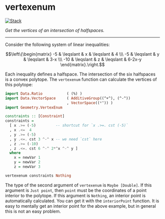 # vertexenum

<!-- badges: start -->
[![Stack](https://github.com/stla/vertexenum/actions/workflows/Stack-lts.yml/badge.svg)](https://github.com/stla/vertexenum/actions/workflows/Stack-lts.yml)
<!-- badges: end -->

*Get the vertices of an intersection of halfspaces.*

____

Consider the following system of linear inequalities:

$$\left\{\begin{matrix} -5 & \leqslant & x & \leqslant & 4 \\\ -5 & \leqslant & y & \leqslant & 3-x \\\ -10 & \leqslant & z & \leqslant & 6-2x-y \end{matrix}.\right.$$

Each inequality defines a halfspace. The intersection of the six halfspaces is
a convex polytope. The `vertexenum` function can calculate the vertices of this 
polytope:

```haskell
import Data.Ratio           ( (%) )
import Data.VectorSpace     ( AdditiveGroup((^+^), (^-^))
                            , VectorSpace((*^)) )
import Geometry.VertexEnum

constraints :: [Constraint]
constraints =
  [ x .>= (-5)         -- shortcut for `x .>=. cst (-5)`
  , x .<=  4
  , y .>= (-5)
  , y .<=. cst 3 ^-^ x -- we need `cst` here
  , z .>= (-10)
  , z .<=. cst 6 ^-^ 2*^x ^-^ y ]
  where
    x = newVar 1
    y = newVar 2
    z = newVar 3

vertexenum constraints Nothing
```

The type of the second argument of `vertexenum` is `Maybe [Double]`. If this 
argument is `Just point`, then `point` must be the coordinates of a point 
interior to the polytope. If this argument is `Nothing`, an interior point 
is automatically calculated. You can get it with the `interiorPoint` function. 
It is easy to mentally get an interior point for the above example, but in 
general this is not an easy problem.